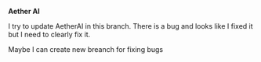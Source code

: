 **Aether AI**

I try to update AetherAI in this branch. There is a bug and looks like I fixed it but I need to clearly fix it.

Maybe I can create new breanch for fixing bugs
